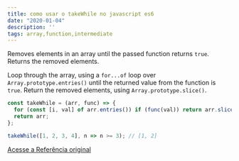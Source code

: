 ```yaml
---
title: como usar o takeWhile no javascript es6
date: "2020-01-04"
description: ''
tags: array,function,intermediate
---
```


Removes elements in an array until the passed function returns `true`. Returns the removed elements.

Loop through the array, using a `for...of` loop over `Array.prototype.entries()` until the returned value from the function is `true`.
Return the removed elements, using `Array.prototype.slice()`.

```js
const takeWhile = (arr, func) => {
  for (const [i, val] of arr.entries()) if (func(val)) return arr.slice(0, i);
  return arr;
};
```

```js
takeWhile([1, 2, 3, 4], n => n >= 3); // [1, 2]
```


[Acesse a Referência original](http://github.com/30-seconds/)
